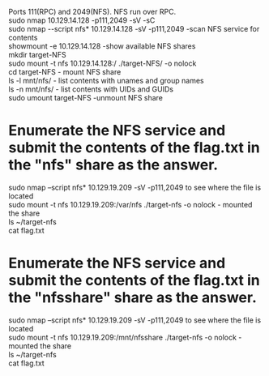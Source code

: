 Ports 111(RPC) and 2049(NFS). NFS run over RPC.  
sudo nmap 10.129.14.128 -p111,2049 -sV -sC  
sudo nmap --script nfs* 10.129.14.128 -sV -p111,2049		-scan NFS service for contents  
showmount -e 10.129.14.128		-show available NFS shares  
mkdir target-NFS  
sudo mount -t nfs 10.129.14.128:/ ./target-NFS/ -o nolock  
cd target-NFS		- mount NFS share  
ls -l mnt/nfs/		- list contents with unames and group names  
ls -n mnt/nfs/		- list contents with UIDs and GUIDs  
sudo umount target-NFS		-unmount NFS share  

# Enumerate the NFS service and submit the contents of the flag.txt in the "nfs" share as the answer.
sudo nmap –script nfs* 10.129.19.209 -sV -p111,2049	to see where the file is located  
sudo mount -t nfs 10.129.19.209:/var/nfs ./target-nfs -o nolock		- mounted the share  
ls ~/target-nfs  
cat flag.txt  

# Enumerate the NFS service and submit the contents of the flag.txt in the "nfsshare" share as the answer.  
sudo nmap –script nfs* 10.129.19.209 -sV -p111,2049    to see where the file is located  
sudo mount -t nfs 10.129.19.209:/mnt/nfsshare ./target-nfs -o nolock   	 - mounted the share  
ls ~/target-nfs  
cat flag.txt  
